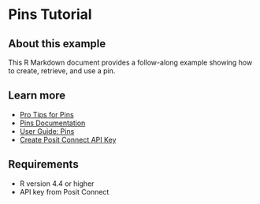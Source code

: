 # Pins Tutorial

## About this example

This R Markdown document provides a follow-along example showing how to create, retrieve, and use a pin.


## Learn more

* [Pro Tips for Pins](https://docs.posit.co/connect/how-to/pins/)
* [Pins Documentation](https://pins.rstudio.com/)
* [User Guide: Pins](https://docs.posit.co/connect/user/pins/)
* [Create Posit Connect API Key](https://docs.posit.co/connect/user/api-keys/)

## Requirements

* R version 4.4 or higher
* API key from Posit Connect

